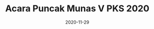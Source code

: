 ---
title: Acara Puncak Munas V PKS 2020
date: 2020-11-29
gallery: 
    - type: image
      media: 'https://pks.id/contentAsset/resize-image/38bed324-5daf-4a55-b531-75cf57503bb3/item1Image?w=1024&ex=.jpg'
      caption: 'Ketua Majelis Syuro PKS, Habib Salim Segaf Al-Jufri, memberikan arahan pada Pembukaan Munas V PKS 2020, di Padalarang, Jawa Barat, Minggu, (29/11/2020). Foto : Julianto/PKSFoto'
    - type: image
      media: 'https://pks.id/contentAsset/resize-image/38bed324-5daf-4a55-b531-75cf57503bb3/item2Image?w=1024&ex=.jpg'
      caption: 'Ketua Majelis Syuro PKS, Habib Salim Segaf Al-Jufri, memberikan arahan pada Pembukaan Munas V PKS 2020, di Padalarang, Jawa Barat, Minggu, (29/11/2020). Foto : Julianto/PKSFoto'
    - type: image
      media: 'https://pks.id/contentAsset/resize-image/38bed324-5daf-4a55-b531-75cf57503bb3/item3Image?w=1024&ex=.jpg'
      caption: '(ki-ka) Ketua Majelis Syuro PKS, Habib Salim Segaf Al-Jufri, Wakil Ketua Majelis Syuro PKS, Mohamad Sohibul Iman dan Presiden PKS, Ahmad Syaikhu saat Launching buku Tokoh Partai Keadilan Sejahtera di Jawa Barat, Minggu, (29/11/2020). Foto : Donny/PKSFoto'
    - type: image
      media: 'https://pks.id/contentAsset/resize-image/38bed324-5daf-4a55-b531-75cf57503bb3/item4Image?w=1024&ex=.jpg'
      caption: 'Peluncuran logo PKS yang baru pada acara puncak Munas V PKS 2020 di Padalarang, Jawa Barat, (29/11/2020). Foto : Donny/PKSFoto'
    - type: image
      media: 'https://pks.id/contentAsset/resize-image/38bed324-5daf-4a55-b531-75cf57503bb3/item5Image?w=1024&ex=.jpg'
      caption: 'Presiden PKS, Ahmad Syaikhu, memberikan Pidato Politik pada acara Puncak Munas V PKS 2020, di Padalarang, Jawa Barat, Minggu, (29/11/2020). Foto : M.Hilal/PKSFoto'
    - type: image
      media: 'https://pks.id/contentAsset/resize-image/38bed324-5daf-4a55-b531-75cf57503bb3/item6Image?w=1024&ex=.jpg'
      caption: 'Foto bersama pengurus DPTP PKS pada acara puncak Munas V PKS di Padalarang, Jawa Barat, Minggu, (29/11/2020). Foto : M.Hilal/PKSFoto'
    - type: image
      media: 'https://pks.id/contentAsset/resize-image/38bed324-5daf-4a55-b531-75cf57503bb3/item7Image?w=1024&ex=.jpg'
      caption: 'Foto : Donny/PKSFoto'
    - type: image
      media: 'https://pks.id/contentAsset/resize-image/38bed324-5daf-4a55-b531-75cf57503bb3/item8Image?w=1024&ex=.jpg'
      caption: 'Foto : Donny/PKSFoto'
    - type: image
      media: 'https://pks.id/contentAsset/resize-image/38bed324-5daf-4a55-b531-75cf57503bb3/item9Image?w=1024&ex=.jpg'
      caption: 'Foto : Donny/PKSFoto'
    - type: image
      media: 'https://pks.id/contentAsset/resize-image/38bed324-5daf-4a55-b531-75cf57503bb3/item10Image?w=1024&ex=.jpg'
      caption: 'Foto : Donny/PKSFoto'
---